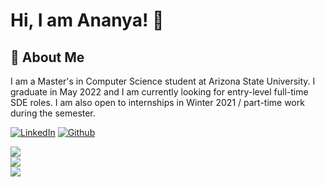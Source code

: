 
<!--
**ananyapal/ananyapal** is a ✨ _special_ ✨ repository because its `README.md` (this file) appears on your GitHub profile.

Here are some ideas to get you started:

- 🔭 I’m currently working on ...
- 🌱 I’m currently learning ...
- 👯 I’m looking to collaborate on ...
- 🤔 I’m looking for help with ...
- 💬 Ask me about ...
- 📫 How to reach me: ...
- 😄 Pronouns: ...
- ⚡ Fun fact: ...
-->



# Hi, I am Ananya! 👋

  
## 🚀 About Me
I am a Master's in Computer Science student at Arizona State University. I graduate in May 2022 and I am currently looking for entry-level full-time SDE roles. I am also open to internships in Winter 2021 / part-time work during the semester.
  
<a href="https://www.linkedin.com/in/ananyapal/"><img alt="LinkedIn" src="https://img.shields.io/badge/linkedin%20-%230077B5.svg?&style=for-the-badge&logo=linkedin&logoColor=white"/></a>
<a href="https://www.github.com/in/ananyapal/"><img alt="Github" src="https://img.shields.io/badge/GitHub-100000?style=for-the-badge&logo=github&logoColor=white"/></a>

<a href="https://github.com/ananyapal">
  <img align="center" src="https://github-readme-streak-stats.herokuapp.com/?user=ananyapal&theme=material-palenight" />
</a><br>
<a href="https://github.com/ananyapal">
  <img align="center" src="https://github-readme-stats.vercel.app/api?username=ananyapal&show_icons=true&theme=material-palenight" />
</a><br>
<a href="https://github.com/ananyapal">
  <img align="center" src="https://github-readme-stats.vercel.app/api/top-langs/?username=ananyapal&layout=compact&theme=material-palenight" />
</a><br>
